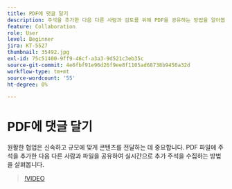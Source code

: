 ```yaml
---
title: PDF에 댓글 달기
description: 주석을 추가한 다음 다른 사람과 검토를 위해 PDF을 공유하는 방법을 알아봅니다
feature: Collaboration
role: User
level: Beginner
jira: KT-5527
thumbnail: 35492.jpg
exl-id: 75c51400-9ff9-46cf-a3a3-9d521c3eb35c
source-git-commit: 4e6fbf91e96d26f9ee8f1105ad68738b9450a32d
workflow-type: tm+mt
source-wordcount: '55'
ht-degree: 0%

---
```


# PDF에 댓글 달기

원활한 협업은 신속하고 규모에 맞게 콘텐츠를 전달하는 데 중요합니다. PDF 파일에 주석을 추가한 다음 다른 사람과 파일을 공유하여 실시간으로 추가 주석을 수집하는 방법을 살펴봅니다.

>[!VIDEO](https://video.tv.adobe.com/v/35492?quality=12&learn=on&hidetitle=true)

